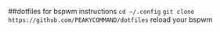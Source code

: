 ##dotfiles for bspwm
instructions
``cd ~/.config``
``git clone https://github.com/PEAKYCOMMAND/dotfiles``
reload your bspwm
